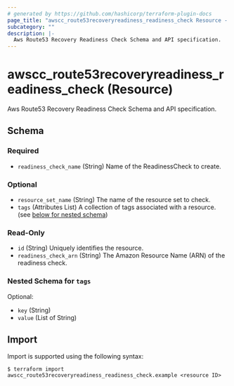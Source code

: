 ```yaml
---
# generated by https://github.com/hashicorp/terraform-plugin-docs
page_title: "awscc_route53recoveryreadiness_readiness_check Resource - terraform-provider-awscc"
subcategory: ""
description: |-
  Aws Route53 Recovery Readiness Check Schema and API specification.
---
```


# awscc_route53recoveryreadiness_readiness_check (Resource)

Aws Route53 Recovery Readiness Check Schema and API specification.



<!-- schema generated by tfplugindocs -->
## Schema

### Required

- `readiness_check_name` (String) Name of the ReadinessCheck to create.

### Optional

- `resource_set_name` (String) The name of the resource set to check.
- `tags` (Attributes List) A collection of tags associated with a resource. (see [below for nested schema](#nestedatt--tags))

### Read-Only

- `id` (String) Uniquely identifies the resource.
- `readiness_check_arn` (String) The Amazon Resource Name (ARN) of the readiness check.

<a id="nestedatt--tags"></a>
### Nested Schema for `tags`

Optional:

- `key` (String)
- `value` (List of String)

## Import

Import is supported using the following syntax:

```shell
$ terraform import awscc_route53recoveryreadiness_readiness_check.example <resource ID>
```
